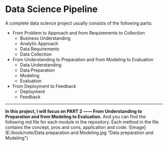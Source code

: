 # Data Science Pipeline 
A complete data science project usually consists of the following parts:
* From Problem to Approach and from Requirements to Collection
  * Business Understanding
  * Analytic Approach
  * Data Requirements
  * Data Collection
* From Understanding to Preparation and from Modeling to Evaluation
  * Data Understanding
  * Data Preparation
  * Modeling
  * Evaluation
* From Deployment to Feedback
  * Deployment
  * Feedback
---
**In this project, I will focus on PART 2 —— From Understanding to Preparation and from Modeling to Evaluation.**
And you can find the following md file for each module in the repository. Each method in the file contains the concept, pros and cons, application and code.
![image](E:/book/note/Data preparation and Modeling.jpg "Data preparation and Modeling")
